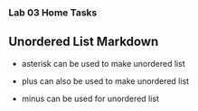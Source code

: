 ### Lab 03 Home Tasks

## Unordered List Markdown
* asterisk can be used to make unordered list
+ plus can also be used to make unordered list
- minus can be used for unordered list
